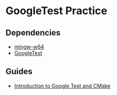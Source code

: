 # GoogleTest Practice

## Dependencies
- [mingw-w64](https://www.mingw-w64.org/downloads/#mingw-builds)
- [GoogleTest](https://github.com/google/googletest)

## Guides
- [Introduction to Google Test and CMake](https://www.youtube.com/watch?v=Lp1ifh9TuFI&ab_channel=rhymu8354)
